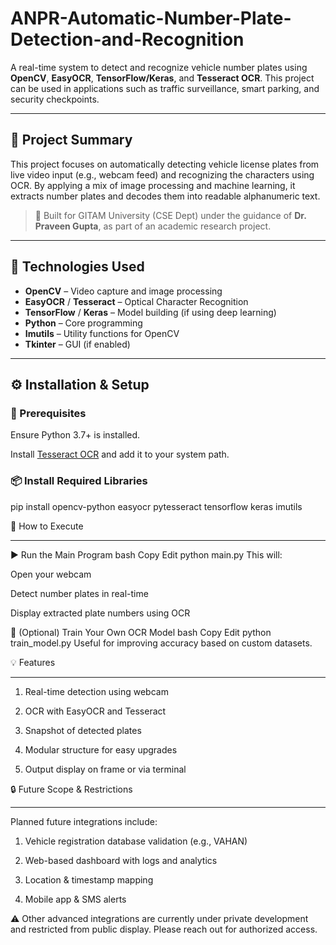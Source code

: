 # ANPR-Automatic-Number-Plate-Detection-and-Recognition


A real-time system to detect and recognize vehicle number plates using **OpenCV**, **EasyOCR**, **TensorFlow/Keras**, and **Tesseract OCR**. This project can be used in applications such as traffic surveillance, smart parking, and security checkpoints.

---

## 📖 Project Summary

This project focuses on automatically detecting vehicle license plates from live video input (e.g., webcam feed) and recognizing the characters using OCR. By applying a mix of image processing and machine learning, it extracts number plates and decodes them into readable alphanumeric text.

> 📌 Built for GITAM University (CSE Dept) under the guidance of **Dr. Praveen Gupta**, as part of an academic research project.

---

## 🧠 Technologies Used

- **OpenCV** – Video capture and image processing
- **EasyOCR** / **Tesseract** – Optical Character Recognition
- **TensorFlow** / **Keras** – Model building (if using deep learning)
- **Python** – Core programming
- **Imutils** – Utility functions for OpenCV
- **Tkinter** – GUI (if enabled)

---

## ⚙️ Installation & Setup

### 🔧 Prerequisites

Ensure Python 3.7+ is installed.

Install [Tesseract OCR](https://github.com/tesseract-ocr/tesseract) and add it to your system path.

### 📦 Install Required Libraries

pip install opencv-python easyocr pytesseract tensorflow keras imutils

🚀 How to Execute
___
▶️ Run the Main Program
bash
Copy
Edit
python main.py
This will:

Open your webcam

Detect number plates in real-time

Display extracted plate numbers using OCR

🧠 (Optional) Train Your Own OCR Model
bash
Copy
Edit
python train_model.py
Useful for improving accuracy based on custom datasets.

💡 Features
____________________________________________
1. Real-time detection using webcam

2. OCR with EasyOCR and Tesseract

3. Snapshot of detected plates

4. Modular structure for easy upgrades

5. Output display on frame or via terminal


🔒 Future Scope & Restrictions
________________________________________________
Planned future integrations include:
1.  Vehicle registration database validation (e.g., VAHAN)

2. Web-based dashboard with logs and analytics

3. Location & timestamp mapping

4. Mobile app & SMS alerts

⚠️ Other advanced integrations are currently under private development and restricted from public display. Please reach out for authorized access.
